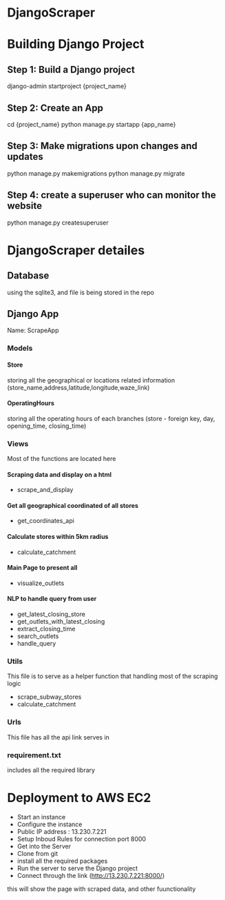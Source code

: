 # DjangoScraper

# Building Django Project
## Step 1: Build a Django project
django-admin startproject {project_name}

## Step 2: Create an App
cd {project_name}
python manage.py startapp {app_name}

## Step 3: Make migrations upon changes and updates
python manage.py makemigrations
python manage.py migrate

## Step 4: create a superuser who can monitor the website
python manage.py createsuperuser

# DjangoScraper detailes

## Database
using the sqlite3, and file is being stored in the repo

## Django App
Name: ScrapeApp

### Models
#### Store
storing all the geographical or locations related information
(store_name,address,latitude,longitude,waze_link)

#### OperatingHours
storing all the operating hours of each branches
(store - foreign key, day, opening_time, closing_time)

### Views
Most of the functions are located here
#### Scraping data and display on a html
- scrape_and_display

#### Get all geographical coordinated of all stores
- get_coordinates_api

#### Calculate stores within 5km radius 
- calculate_catchment

#### Main Page to present all
- visualize_outlets


#### NLP to handle query from user
- get_latest_closing_store
- get_outlets_with_latest_closing
- extract_closing_time
- search_outlets
- handle_query


### Utils
This file is to serve as a helper function that handling most of the scraping logic
- scrape_subway_stores
- calculate_catchment

### Urls
This file has all the api link serves in

### requirement.txt 
includes all the required library

# Deployment to AWS EC2 
- Start an instance
- Configure the instance
- Public IP address : 13.230.7.221
- Setup Inboud Rules for connection port 8000
- Get into the Server
- Clone from git 
- install all the required packages
- Run the server to serve the Django project 
- Connect through the link (http://13.230.7.221:8000/)

this will show the page with scraped data, and other fuunctionality